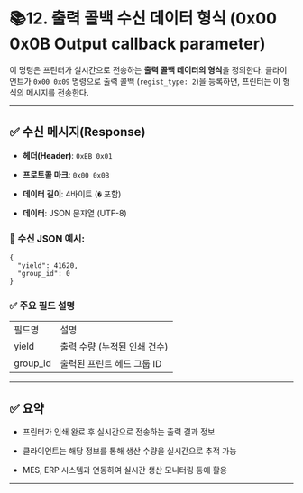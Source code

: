 # 📚12. 출력 콜백 수신 데이터 형식 (0x00 0x0B Output callback parameter)

이 명령은 프린터가 실시간으로 전송하는 **출력 콜백 데이터의 형식**을 정의한다. 클라이언트가 `0x00 0x09` 명령으로 출력 콜백 (`regist_type: 2`)을 등록하면, 프린터는 이 형식의 메시지를 전송한다.

---

## ✅ 수신 메시지(Response)

- **헤더(Header)**: `0xEB 0x01`
    
- **프로토콜 마크**: `0x00 0x0B`
    
- **데이터 길이**: 4바이트 (`�` 포함)
    
- **데이터**: JSON 문자열 (UTF-8)
    

### 📄 수신 JSON 예시:

```
{
  "yield": 41620,
  "group_id": 0
}
```

### ✅ 주요 필드 설명

|   |   |
|---|---|
|필드명|설명|
|yield|출력 수량 (누적된 인쇄 건수)|
|group_id|출력된 프린트 헤드 그룹 ID|

---

## ✅ 요약

- 프린터가 인쇄 완료 후 실시간으로 전송하는 출력 결과 정보
    
- 클라이언트는 해당 정보를 통해 생산 수량을 실시간으로 추적 가능
    
- MES, ERP 시스템과 연동하여 실시간 생산 모니터링 등에 활용

---